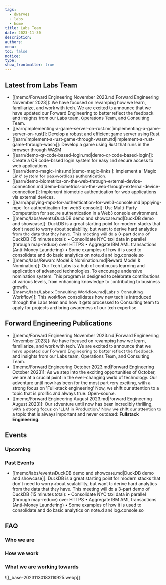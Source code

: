 ```yaml
---
tags:
  - dwarves
  - labs
  - home
title: Labs Team
date: 2023-11-30
description: 
authors: 
menu: 
toc: false
notice: 
type: 
show_frontmatter: true
---
```

## Latest from Labs Team

- [[memo/Forward Engineering November  2023.md|Forward Engineering November  2023]]: We have focused on revamping how we learn, familiarize, and work with tech. We are excited to announce that we have updated our Forward Engineering to better reflect the feedback and insights from our Labs team, Operations Team, and Consulting Team.
- [[earn/implementing-a-game-server-on-rust.md|implementing-a-game-server-on-rust]]: Develop a robust and efficient game server using Rust.
- [[earn/implement-a-rust-game-through-wasm.md|implement-a-rust-game-through-wasm]]: Develop a game using Rust that runs in the browser through WASM
- [[earn/demo-qr-code-based-login.md|demo-qr-code-based-login]]: Create a QR code-based login system for easy and secure access to web applications.
- [[earn/demo-magic-links.md|demo-magic-links]]: Implement a 'Magic Link' system for passwordless authentication.
- [[earn/demo-biometrics-on-the-web-through-external-device-connection.md|demo-biometrics-on-the-web-through-external-device-connection]]: Implement biometric authentication for web applications via external devices.
- [[earn/applying-mpc-for-authentication-for-web3-console.md|applying-mpc-for-authentication-for-web3-console]]: Use Multi-Party Computation for secure authentication in a Web3 console environment.
- [[memo/labs/events/DuckDB demo and showcase.md|DuckDB demo and showcase]]: DuckDB is a great starting point for modern stacks that don't need to worry about scalability, but want to derive hard analytics from the data that they have. This meeting will do a 3-part demo of DuckDB (15 minutes total):
• Consolidate NYC taxi data in parallel (through map-reduce) over HTTPS
• Aggregate IBM AML transactions (Anti-Money Laundering)
• Some examples of how it is used to consolidate and do basic analytics on note.d and log.console.so
- [[memo/labs/Reward Model & Nomination.md|Reward Model & Nomination]]: Our Tech Labs is a hub of continuous learning and application of advanced technologies. To encourage andensive nomination system. This program is designed to celebrate contributions at various levels, from enhancing knowledge to contributing to business growth.
- [[memo/labs/Labs x Consulting Workflow.md|Labs x Consulting Workflow]]: This workflow consolidates how new tech is introduced through the Labs team and how it gets processed to Consulting team to apply for projects and bring awareness of our tech expertise.


## Forward Engineering Publications

- [[memo/Forward Engineering November  2023.md|Forward Engineering November  2023]]: We have focused on revamping how we learn, familiarize, and work with tech. We are excited to announce that we have updated our Forward Engineering to better reflect the feedback and insights from our Labs team, Operations Team, and Consulting Team.
- [[memo/Forward Engineering October 2023.md|Forward Engineering October 2023]]: As we step into the exciting opportunities of October, we are at a crucial point in the ever-changing world of technology. Our adventure until now has been for the most part very exciting, with a strong focus on 'Full-stack engineering’ Now, we shift our attention to a topic that is prolific and always true: Open-source.
- [[memo/Forward Engineering August 2023.md|Forward Engineering August 2023]]: Our adventure until now has been incredibly thrilling, with a strong focus on 'LLM in Production.' Now, we shift our attention to a topic that is always important and never outdated: **Fullstack Engineering**.


## Events

### Upcoming



### Past Events

- [[memo/labs/events/DuckDB demo and showcase.md|DuckDB demo and showcase]]: DuckDB is a great starting point for modern stacks that don't need to worry about scalability, but want to derive hard analytics from the data that they have. This meeting will do a 3-part demo of DuckDB (15 minutes total):
• Consolidate NYC taxi data in parallel (through map-reduce) over HTTPS
• Aggregate IBM AML transactions (Anti-Money Laundering)
• Some examples of how it is used to consolidate and do basic analytics on note.d and log.console.so


## FAQ

### Who we are


### How we work


### What we are working towards


![[_base-20231130183110925.webp]]